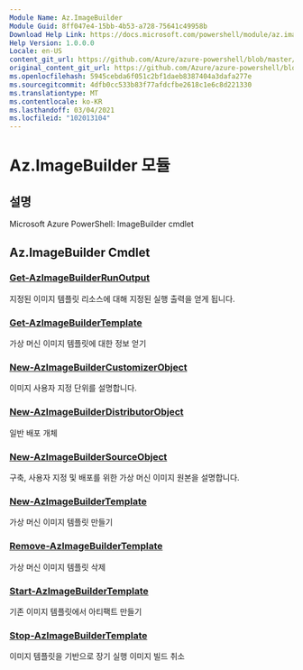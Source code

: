 ```yaml
---
Module Name: Az.ImageBuilder
Module Guid: 8ff047e4-15bb-4b53-a728-75641c49958b
Download Help Link: https://docs.microsoft.com/powershell/module/az.imagebuilder
Help Version: 1.0.0.0
Locale: en-US
content_git_url: https://github.com/Azure/azure-powershell/blob/master/src/ImageBuilder/help/Az.ImageBuilder.md
original_content_git_url: https://github.com/Azure/azure-powershell/blob/master/src/ImageBuilder/help/Az.ImageBuilder.md
ms.openlocfilehash: 5945cebda6f051c2bf1daeb8387404a3dafa277e
ms.sourcegitcommit: 4dfb0cc533b83f77afdcfbe2618c1e6c8d221330
ms.translationtype: MT
ms.contentlocale: ko-KR
ms.lasthandoff: 03/04/2021
ms.locfileid: "102013104"
---
```

# Az.ImageBuilder 모듈
## 설명
Microsoft Azure PowerShell: ImageBuilder cmdlet

## Az.ImageBuilder Cmdlet
### [Get-AzImageBuilderRunOutput](Get-AzImageBuilderRunOutput.md)
지정된 이미지 템플릿 리소스에 대해 지정된 실행 출력을 얻게 됩니다.

### [Get-AzImageBuilderTemplate](Get-AzImageBuilderTemplate.md)
가상 머신 이미지 템플릿에 대한 정보 얻기

### [New-AzImageBuilderCustomizerObject](New-AzImageBuilderCustomizerObject.md)
이미지 사용자 지정 단위를 설명합니다.

### [New-AzImageBuilderDistributorObject](New-AzImageBuilderDistributorObject.md)
일반 배포 개체

### [New-AzImageBuilderSourceObject](New-AzImageBuilderSourceObject.md)
구축, 사용자 지정 및 배포를 위한 가상 머신 이미지 원본을 설명합니다.

### [New-AzImageBuilderTemplate](New-AzImageBuilderTemplate.md)
가상 머신 이미지 템플릿 만들기

### [Remove-AzImageBuilderTemplate](Remove-AzImageBuilderTemplate.md)
가상 머신 이미지 템플릿 삭제

### [Start-AzImageBuilderTemplate](Start-AzImageBuilderTemplate.md)
기존 이미지 템플릿에서 아티팩트 만들기

### [Stop-AzImageBuilderTemplate](Stop-AzImageBuilderTemplate.md)
이미지 템플릿을 기반으로 장기 실행 이미지 빌드 취소

